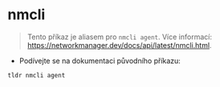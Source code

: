 # nmcli

> Tento příkaz je aliasem pro `nmcli agent`.
> Více informací: <https://networkmanager.dev/docs/api/latest/nmcli.html>.

- Podívejte se na dokumentaci původního příkazu:

`tldr nmcli agent`
